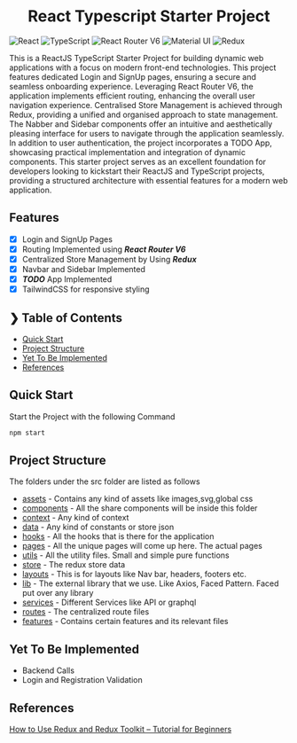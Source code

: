 <html><center><h1>React Typescript Starter Project</h1></center></html>

![React](https://img.shields.io/badge/react-%2320232a.svg?style=for-the-badge&logo=react&logoColor=%2361DAFB)
![TypeScript](https://img.shields.io/badge/typescript-%23007ACC.svg?style=for-the-badge&logo=typescript&logoColor=white)
![React Router V6](https://img.shields.io/badge/React_Router-CA4245?style=for-the-badge&logo=react-router&logoColor=white)
![Material UI](https://img.shields.io/badge/Material--UI-0081CB?style=for-the-badge&logo=material-ui&logoColor=white)
![Redux](https://img.shields.io/badge/redux-%23593d88.svg?style=for-the-badge&logo=redux&logoColor=white)

This is a ReactJS TypeScript Starter Project for building dynamic web applications with a focus on modern front-end technologies. This project features dedicated Login and SignUp pages, ensuring a secure and seamless onboarding experience. Leveraging React Router V6, the application implements efficient routing, enhancing the overall user navigation experience.
Centralised Store Management is achieved through Redux, providing a unified and organised approach to state management. The Nabber and Sidebar components offer an intuitive and aesthetically pleasing interface for users to navigate through the application seamlessly.
In addition to user authentication, the project incorporates a TODO App, showcasing practical implementation and integration of dynamic components. 
This starter project serves as an excellent foundation for developers looking to kickstart their ReactJS and TypeScript projects, providing a structured architecture with essential features for a modern web application.

## Features

- [x] Login and SignUp Pages
- [x] Routing Implemented using **_React Router V6_**
- [x] Centralized Store Management by Using **_Redux_**
- [x] Navbar and Sidebar Implemented
- [x] **_TODO_** App Implemented
- [x] TailwindCSS for responsive styling

## ❯ Table of Contents

- [Quick Start](#quick-start)
- [Project Structure](#project-structure)
- [Yet To Be Implemented](#yet-to-be-implemented)
- [References](#references)

## Quick Start

Start the Project with the following Command

```cmd
npm start
```

## Project Structure

The folders under the src folder are listed as follows
- [assets](./src/assets/) - Contains any kind of assets like images,svg,global css
- [components](./src/components/) - All the share components will be inside this folder
- [context](./src/context/) - Any kind of context
- [data](./src/data/) - Any kind of constants or store json
- [hooks](./src/hooks/) - All the hooks that is there for the application
- [pages](./src/pages/) - All the unique pages will come up here. The actual pages 
- [utils](./src/utils) - All the utility files. Small and simple pure functions
- [store](./src/store/) - The redux store data
- [layouts](./src/layouts/) - This is for layouts like Nav bar, headers, footers etc.
- [lib](./src/lib/) - The external library that we use. Like Axios, Faced Pattern. Faced put over any library
- [services](./src/services/) - Different Services like API or graphql
- [routes](./src/routes/) - The centralized route files
- [features](./src/features/) - Contains certain features and its relevant files



## Yet To Be Implemented

- Backend Calls
- Login and Registration Validation

## References

[How to Use Redux and Redux Toolkit – Tutorial for Beginners](https://www.freecodecamp.org/news/redux-and-redux-toolkit-for-beginners/)
